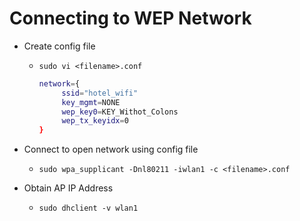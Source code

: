 # Connecting to WEP Network

- Create config file
    - `sudo vi <filename>.conf`
        
        ```bash
        network={
        	 ssid="hotel_wifi"
        	 key_mgmt=NONE
        	 wep_key0=KEY_Withot_Colons
        	 wep_tx_keyidx=0
        }
        ```
        
- Connect to open network using config file
    - `sudo wpa_supplicant -Dnl80211 -iwlan1 -c <filename>.conf`
- Obtain AP IP Address
    - `sudo dhclient -v wlan1`
